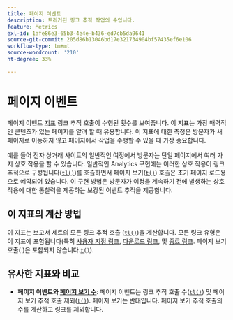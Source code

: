 ```yaml
---
title: 페이지 이벤트
description: 트리거된 링크 추적 작업의 수입니다.
feature: Metrics
exl-id: 1afe86e3-65b3-4e4e-b436-ed7cb5da9641
source-git-commit: 205d86b13046bd17e321734904bf57435ef6e106
workflow-type: tm+mt
source-wordcount: '210'
ht-degree: 33%

---
```


# 페이지 이벤트

페이지 이벤트 [지표](overview.md) 링크 추적 호출이 수행된 횟수를 보여줍니다. 이 지표는 가장 매력적인 콘텐츠가 있는 페이지를 알려 할 때 유용합니다. 이 지표에 대한 측정은 방문자가 새 페이지로 이동하지 않고 페이지에서 작업을 수행할 수 있을 때 가장 중요합니다.

예를 들어 전자 상거래 사이트의 일반적인 여정에서 방문자는 단일 페이지에서 여러 가지 상호 작용을 할 수 있습니다. 일반적인 Analytics 구현에는 이러한 상호 작용이 링크 추적으로 구성됩니다([`tl()`](/help/implement/vars/functions/tl-method.md))를 호출하면서 페이지 보기([`t()`](/help/implement/vars/functions/t-method.md)) 호출은 초기 페이지 로드용으로 예약되어 있습니다. 이 구현 방법은 방문자가 여정을 계속하기 전에 발생하는 상호 작용에 대한 통찰력을 제공하는 보강된 이벤트 추적을 제공합니다.

## 이 지표의 계산 방법

이 지표는 보고서 세트의 모든 링크 추적 호출 ([`tl()`](/help/implement/vars/functions/tl-method.md))을 계산합니다. 모든 링크 유형은 이 지표에 포함됩니다(특히 [사용자 지정 링크](../dimensions/custom-link.md), [다운로드 링크](../dimensions/download-link.md), 및 [종료 링크](../dimensions/exit-link.md). 페이지 보기 호출( )은 포함되지 않습니다.[`t()`](/help/implement/vars/functions/t-method.md)).

## 유사한 지표와 비교

* **페이지 이벤트와 [페이지 보기 수](page-views.md)**: 페이지 이벤트는 링크 추적 호출 수([`tl()`](/help/implement/vars/functions/tl-method.md)) 및 페이지 보기 추적 호출 제외([`t()`](/help/implement/vars/functions/t-method.md)). 페이지 보기는 반대입니다. 페이지 보기 추적 호출의 수를 계산하고 링크를 제외합니다.
